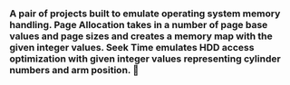 ### A pair of projects built to emulate operating system memory handling. Page Allocation takes in a number of page base values and page sizes and creates a memory map with the given integer values. Seek Time emulates HDD access optimization with given integer values representing cylinder numbers and arm position. 👋

<!--
**Hunter-Bastian/Hunter-Bastian** is a ✨ _special_ ✨ repository because its `README.md` (this file) appears on your GitHub profile.

Here are some ideas to get you started:

- 🔭 I’m currently working on ...
- 🌱 I’m currently learning ...
- 👯 I’m looking to collaborate on ...
- 🤔 I’m looking for help with ...
- 💬 Ask me about ...
- 📫 How to reach me: ...
- 😄 Pronouns: ...
- ⚡ Fun fact: ...
-->
